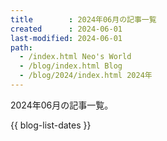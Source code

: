 ```yaml
---
title        : 2024年06月の記事一覧
created      : 2024-06-01
last-modified: 2024-06-01
path:
  - /index.html Neo's World
  - /blog/index.html Blog
  - /blog/2024/index.html 2024年
---
```


2024年06月の記事一覧。

{{ blog-list-dates }}
